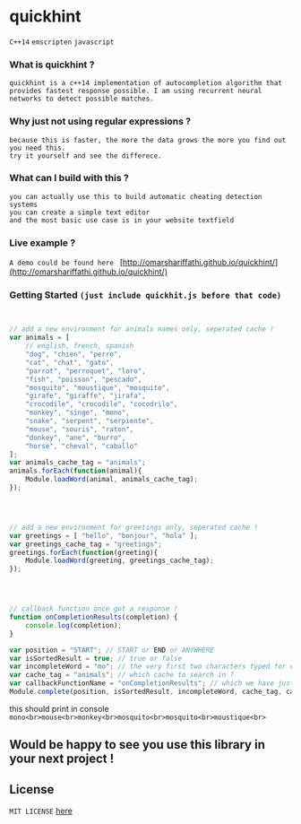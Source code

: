 # quickhint

`C++14` `emscripten` `javascript`



### What is quickhint ?
`quickhint is a c++14 implementation of autocompletion algorithm that provides fastest response possible. I am using recurrent neural networks to detect possible matches.`



### Why just not using regular expressions ?
`because this is faster, the more the data grows the more you find out you need this.`<br>
`try it yourself and see the differece.`



### What can I build with this ?
`you can actually use this to build automatic cheating detection systems`<br>
`you can create a simple text editor`<br>
`and the most basic use case is in your website textfield`<br>



### Live example ?
`A demo could be found here ` [http://omarshariffathi.github.io/quickhint/](http://omarshariffathi.github.io/quickhint/)



### Getting Started `(just include quickhit.js before that code)`
```javascript


// add a new environment for animals names only, seperated cache !
var animals = [
	// english, french, spanish
	"dog", "chien", "perro",
	"cat", "chat", "gato",
	"parrot", "perroquet", "loro",
	"fish", "poisson", "pescado",
	"mosquito", "moustique", "mosquito",
	"girafe", "giraffe", "jirafa",
	"crocodile", "crocodile", "cocodrilo",
	"monkey", "singe", "mono",
	"snake", "serpent", "serpiente",
	"mouse", "souris", "raton",
	"donkey", "ane", "burro",
	"horse", "cheval", "caballo"
];
var animals_cache_tag = "animals";
animals.forEach(function(animal){
	Module.loadWord(animal, animals_cache_tag);
});




// add a new environment for greetings only, seperated cache !
var greetings = [ "hello", "bonjour", "hola" ];
var greetings_cache_tag = "greetings";
greetings.forEach(function(greeting){
	Module.loadWord(greeting, greetings_cache_tag);
});




// callback function once got a response !
function onCompletionResults(completion) {
	console.log(completion);
}

var position = "START"; // START or END or ANYWHERE
var isSortedResult = true; // true or false
var incompleteWord = "mo"; // the very first two characters typed for example
var cache_tag = "animals"; // which cache to search in ?
var callbackFunctionName = "onCompletionResults"; // which we have just created above
Module.complete(position, isSortedResult, incompleteWord, cache_tag, callbackFunctionName);

```

this should print in console `mono<br>mouse<br>monkey<br>mosquito<br>mosquito<br>moustique<br>`


## Would be happy to see you use this library in your next project !


## License
`MIT LICENSE` [here](https://github.com/omarshariffathi/quickhint/blob/gh-pages/License.md)
